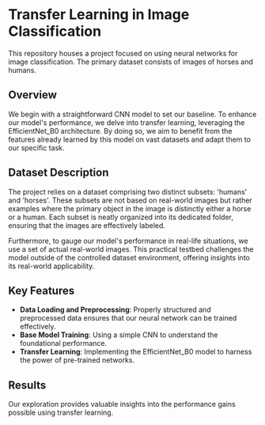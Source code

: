 # Transfer Learning in Image Classification

This repository houses a project focused on using neural networks for image classification. The primary dataset consists of images of horses and humans.


## Overview

We begin with a straightforward CNN model to set our baseline. To enhance our model's performance, we delve into transfer learning, leveraging the EfficientNet_B0 architecture. By doing so, we aim to benefit from the features already learned by this model on vast datasets and adapt them to our specific task.

## Dataset Description

The project relies on a dataset comprising two distinct subsets: 'humans' and 'horses'. These subsets are not based on real-world images but rather examples where the primary object in the image is distinctly either a horse or a human. Each subset is neatly organized into its dedicated folder, ensuring that the images are effectively labeled.

Furthermore, to gauge our model's performance in real-life situations, we use a set of actual real-world images. This practical testbed challenges the model outside of the controlled dataset environment, offering insights into its real-world applicability.

## Key Features

- **Data Loading and Preprocessing**: Properly structured and preprocessed data ensures that our neural network can be trained effectively.
- **Base Model Training**: Using a simple CNN to understand the foundational performance.
- **Transfer Learning**: Implementing the EfficientNet_B0 model to harness the power of pre-trained networks.

## Results

Our exploration provides valuable insights into the performance gains possible using transfer learning. 
